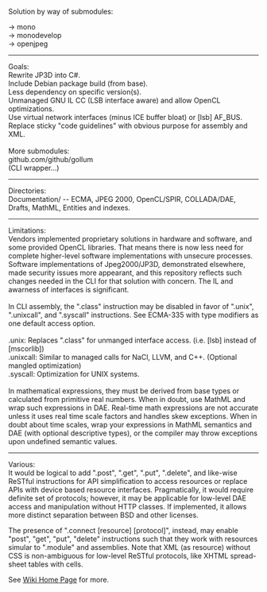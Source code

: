 Solution by way of submodules:<br/>

-> mono<br/>
-> monodevelop<br/>
-> openjpeg<br/>

---

Goals:<br/>
Rewrite JP3D into C#.<br/>
Include Debian package build (from base).<br/>
Less dependency on specific version(s).<br/>
Unmanaged GNU IL CC (LSB interface aware) and allow OpenCL optimizations.<br/>
Use virtual network interfaces (minus ICE buffer bloat) or [lsb] AF_BUS.<br/>
Replace sticky "code guidelines" with obvious purpose for assembly and XML.<br/>
<br/>
More submodules:<br/>
github.com/github/gollum<br/>
(CLI wrapper...)<br/>

---

Directories:<br/>
Documentation/ -- ECMA, JPEG 2000, OpenCL/SPIR, COLLADA/DAE, Drafts, MathML, Entities and indexes.<br/>

---

Limitations:<br/>
Vendors implemented proprietary solutions in hardware and software, and some provided OpenCL libraries. That means there is now less need for complete higher-level software implementations with unsecure processes. Software implementations of Jpeg2000/JP3D, demonstrated elsewhere, made security issues more appearant, and this repository reflects such changes needed in the CLI for that solution with concern. The IL and awarness of interfaces is significant.<br/>
<br/>
In CLI assembly, the ".class" instruction may be disabled in favor of ".unix", ".unixcall", and ".syscall" instructions. See ECMA-335 with type modifiers as one default access option.<br/>
<br/>
.unix: Replaces ".class" for unmanged interface access. (i.e. [lsb] instead of [mscorlib])<br/>
.unixcall: Similar to managed calls for NaCl, LLVM, and C++. (Optional mangled optimization)<br/>
.syscall: Optimization for UNIX systems. <br/>
<br/>
In mathematical expressions, they must be derived from base types or calculated from primitive real numbers. When in doubt, use MathML and wrap such expressions in DAE. Real-time math expressions are not accurate unless it uses real time scale factors and handles skew exceptions. When in doubt about time scales, wrap your expressions in MathML semantics and DAE (with optional descriptive types), or the compiler may throw exceptions upon undefined semantic values.

---

Various:<br/>
It would be logical to add ".post", ".get", ".put", ".delete", and like-wise ReSTful instructions for API simplification to access resources or replace APIs with device based resource interfaces. Pragmatically, it would require definite set of protocols; however, it may be applicable for low-level DAE access and manipulation without HTTP classes. If implemented, it allows more distinct separation between BSD and other licenses.

The presence of ".connect [resource] [protocol]", instead, may enable "post", "get", "put", "delete" instructions such that they work with resources simular to ".module" and assemblies. Note that XML (as resource) without CSS is non-ambiguous for low-level ReSTful protocols, like XHTML spread-sheet tables with cells.

See [Wiki Home Page](https://github.com/Dzonatas/solution/wiki)  for more.
